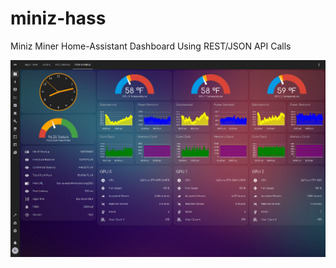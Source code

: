 # miniz-hass
Miniz Miner Home-Assistant Dashboard Using REST/JSON API Calls

![hass-ui](https://github.com/saad-akhtar/miniz-hass/raw/main/hass-ui.png)

